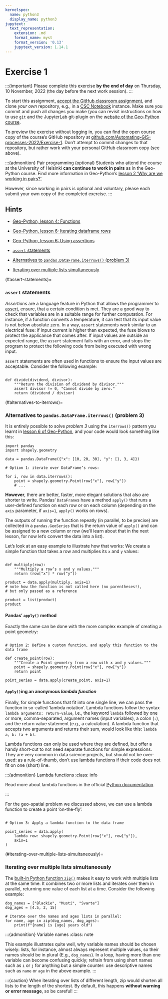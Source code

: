 ```yaml
---
kernelspec:
  name: python3
  display_name: python3
jupytext:
  text_representation:
    extension: .md
    format_name: myst
    format_version: '0.13'
    jupytext_version: 1.14.1
---
```



# Exercise 1

:::{important}
Please complete this exercise
**by the end of day** on Thursday, 10 November, 2022
(the day before the next work session).
:::

To start this assignment, [accept the GitHub classroom
assignment](https://classroom.github.com/a/KtZvBd1E), and clone *your own*
repository, e.g., in a [CSC
Notebook](../../course-info/course-environment)
instance. Make sure you commit and push all changes you make (you can
revisit instructions on how to use `git` and the JupyterLab git-plugin
on the [website of the Geo-Python
course](https://geo-python-site.readthedocs.io/en/latest/lessons/L2/git-basics.html).

To preview the exercise without logging in, you can find the open course copy
of the course’s GitHub repository at
[github.com/Automating-GIS-processes-2022/Exercise-1](https://github.com/Automating-GIS-processes-II-2023/Exercise-1).
Don’t attempt to commit changes to that repository, but rather work with your
personal GitHub classroom copy (see above).

:::{admonition} Pair programming (optional)
Students who attend the course at the University of Helsinki **can continue to
work in pairs** as in the Geo-Python course. Find more information in
Geo-Python’s [lesson
2 ‘Why are we working in
pairs?’](https://geo-python-site.readthedocs.io/en/latest/lessons/L2/why-pairs.html).

However, since working in pairs is optional and voluntary, please each submit
your own copy of the completed exercise.
:::


## Hints

- [Geo-Python, lesson 4: Functions](https://geo-python-site.readthedocs.io/en/latest/notebooks/L4/functions.html)
- [Geo-Python, lesson 6: Iterating dataframe rows](https://geo-python-site.readthedocs.io/en/latest/notebooks/L6/advanced-data-processing-with-pandas.html#iterating-over-rows)
- [Geo-Python, lesson 6: Using assertions](https://geo-python-site.readthedocs.io/en/latest/notebooks/L6/gcp-5-assertions.html)

- [`assert` statements](#assert-statements)
- [Alternatives to `pandas.DataFrame.iterrows()` (problem&nbsp;3)](#alternatives-to-iterrows)
- [Iterating over multiple lists simultaneously](#iterating-over-multiple-lists-simultaneously)


(#assert-statements)=
### `assert` statements

*Assertions* are a language feature in Python that allows the programmer to
[assert](https://en.wiktionary.org/wiki/assert), ensure, that a certain
condition is met. They are a good way to check that variables are in a suitable
range for further computation. For instance, if a function converts a
temperature, it can test that its input value is not below absolute zero. In a
way, `assert` statements work similar to an electrical fuse: if input current
is higher than expected, the fuse blows to protect the applicance that comes
after. If input values are outside an expected range, the `assert` statement
fails with an error, and stops the program to protect the following code from
being executed with wrong input.

`assert` statements are often used in functions to ensure the input values are
acceptable. Consider the following example:

```{code-cell}

def divide(dividend, divisor):
    """Return the division of dividend by divisor."""
    assert divisor != 0, "Cannot divide by zero."
    return (dividend / divisor)

```


(#alternatives-to-iterrows)=
### Alternatives to `pandas.DataFrame.iterrows()` (problem&nbsp;3)

It is entirely possible to solve *problem 3* using the `iterrows()` pattern you
learnt in [lesson 6 of
Geo-Python](https://geo-python-site.readthedocs.io/en/latest/notebooks/L6/advanced-data-processing-with-pandas.html#iterating-over-rows),
and your code would look something like this:

```{code-cell}
import pandas
import shapely.geometry

data = pandas.DataFrame({"x": [10, 20, 30], "y": [1, 3, 4]})

# Option 1: iterate over DataFrame’s rows:

for i, row in data.iterrows():
    point = shapely.geometry.Point(row["x"], row["y"])
    # ...

```

**However**, there are better, faster, more elegant solutions that also are shorter to write.
Pandas’ `DataFrame`s have a method `apply()` that runs a user-defined function on each row or on each column (depending on the `axis` parameter, if `axis=1`, `apply()` works on rows).

The outputs of running the function repeatly (in parallel, to be precise) are collected in a `pandas.GeoSeries` that is the return value of `apply()` and can be assigned to a new column or row (we’ll learn about that in the next lesson, for now let’s convert the data into a list).

Let’s look at an easy example to illustrate how that works: We create a simple function that takes a row and multiplies its `x` and `y` values:

```{code-cell}

def multiply(row):
    """Multiply a row’s x and y values."""
    return (row["x"] * row["y"])

product = data.apply(multiply, axis=1)
# note how the function is not called here (no parentheses!),
# but only passed as a reference

product = list(product)
product
```

#### Pandas’ `apply()` method

Exactly the same can be done with the more complex example of creating a point geometry:

```{code-cell}

# Option 2: Define a custom function, and apply this function to the data frame

def create_point(row):
    """Create a Point geometry from a row with x and y values."""
    point = shapely.geometry.Point(row["x"], row["y"])
    return point

point_series = data.apply(create_point, axis=1)

```

#### `Apply()`ing an anonymous *lambda function*

Finally, for simple functions that fit into one single line, we can pass the
function in so-called ‘lambda notation’.  Lambda functions follow the syntax
`lambda arguments: return-value`, i.e., the keyword `lambda` followed by one or
more, comma-separated, argument names (input variables), a colon (`:`), and the
return value statement (e.g., a calculation). A lambda function that accepts
two arguments and returns their sum, would look like this: `lambda a, b: (a + b)`.

Lambda functions can only be used where they are defined, but offer a handy
short-cut to not need separate functions for simple expressions. They are very
common in data science projects, but should not be over-used: as a
rule-of-thumb, don’t use lambda functions if their code does not fit on one
(short) line.


:::{admonition} Lambda functions
:class: info

Read more about lambda functions in the official [Python documentation](https://docs.python.org/3/tutorial/controlflow.html#lambda-expressions).

:::


For the geo-spatial problem we discussed above, we can use a lambda function to
create a point ‘on-the-fly’:

```{code-cell}

# Option 3: Apply a lambda function to the data frame

point_series = data.apply(
    lambda row: shapely.geometry.Point(row["x"], row["y"]),
    axis=1
)

```


(#iterating-over-multiple-lists-simultaneously)=
### Iterating over multiple lists simultaneously

The [built-in Python function `zip()`](https://docs.python.org/3/library/functions.html#zip)
makes it easy to work with multiple lists at the same time. It combines two or
more lists and iterates over them in parallel, returning one value of each list
at a time. Consider the following example:

```{code-cell}
dog_names = ["Blackie", "Musti", "Svarte"]
dog_ages = [4.5, 2, 15]

# Iterate over the names and ages lists in parallel:
for name, age in zip(dog_names, dog_ages):
    print(f"{name} is {age} years old")
```

:::{admonition} Variable names
:class: note

This example illustrates quite well, why variable names should be chosen wisely: lists, for instance, almost always represent multiple values, so their names should be in plural (E.g., `dog_names`). In a loop, having more than one variable can become confusing quickly; refrain from using short names such as `i` or `j` for anything but a simple counter: use descriptive names such as `name` or `age` in the above example.
:::


:::{caution}
When iterating over lists of different length, zip would shorten all lists to the length of the shortest. By default, this happens **without warning or error message**, so be careful!
:::
